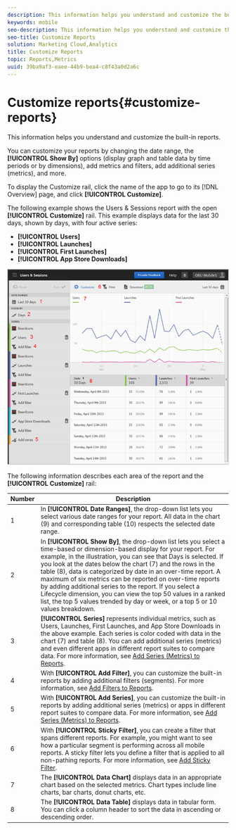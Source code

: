 ```yaml
---
description: This information helps you understand and customize the built-in reports.
keywords: mobile
seo-description: This information helps you understand and customize the built-in reports.
seo-title: Customize Reports
solution: Marketing Cloud,Analytics
title: Customize Reports
topic: Reports,Metrics
uuid: 39ba9af3-eaee-44b9-bea4-c8f43a0d2a6c
---
```


# Customize reports{#customize-reports}

This information helps you understand and customize the built-in reports.

You can customize your reports by changing the date range, the **[!UICONTROL Show By]** options (display graph and table data by time periods or by dimensions), add metrics and filters, add additional series (metrics), and more.

To display the Customize rail, click the name of the app to go to its [!DNL Overview] page, and click **[!UICONTROL Customize]**.

The following example shows the Users & Sessions report with the open **[!UICONTROL Customize]** rail. This example displays data for the last 30 days, shown by days, with four active series:

* **[!UICONTROL Users]** 
* **[!UICONTROL Launches]** 
* **[!UICONTROL First Launches]** 
* **[!UICONTROL App Store Downloads]**

![](assets/reports.png)

The following information describes each area of the report and the **[!UICONTROL Customize]** rail: 

| Number | Description |
|--- |--- |
|1|In **[!UICONTROL Date Ranges]**, the drop-down list lets you select various date ranges for your report. All data in the chart (9) and corresponding table (10) respects the selected date range.|
|2|In **[!UICONTROL Show By]**, the drop-down list lets you select a time-based or dimension-based display for your report.  For example, in the illustration, you can see that  Days is selected. If you look at the dates below the chart (7) and the rows in the table (8), data is categorized by date in an over-time report. A maximum of six metrics can be reported on over-time reports by adding additional series to the report.  If you select a Lifecycle dimension, you can view the top 50 values in a ranked list, the top 5 values trended by day or week, or a top 5 or 10 values breakdown.|
|3|**[!UICONTROL Series]** represents individual metrics, such as  Users,  Launches,  First Launches, and  App Store Downloads in the above example. Each series is color coded with data in the chart (7) and table (8).  You can add additional series (metrics) and even different apps in different report suites to compare data.  For more information, see  [Add Series (Metrics) to Reports](/help/using/usage/reports-customize/t-reports-series.md).|
|4|With **[!UICONTROL Add Filter]**, you can customize the built-in reports by adding additional filters (segments).  For more information, see  [Add Filters to Reports](/help/using/usage/reports-customize/t-reports-customize.md).|
|5|With **[!UICONTROL Add Series]**, you can customize the built-in reports by adding additional series (metrics) or apps in different report suites to compare data.  For more information, see [Add Series (Metrics) to Reports](/help/using/usage/reports-customize/t-reports-series.md).|
|6|With **[!UICONTROL Sticky Filter]**, you can create a filter that spans different reports. For example, you might want to see how a particular segment is performing across all mobile reports. A sticky filter lets you define a filter that is applied to all non-pathing reports.  For more information, see [Add Sticky Filter](/help/using/usage/reports-customize/t-sticky-filter.md).|
|7|The **[!UICONTROL Data Chart]** displays data in an appropriate chart based on the selected metrics. Chart types include line charts, bar charts, donut charts, etc.|
|8|The **[!UICONTROL Data Table]** displays data in tabular form. You can click a column header to sort the data in ascending or descending order.|

